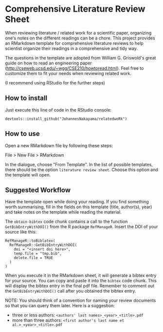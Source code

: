 # Comprehensive Literature Review Sheet

When reviewing literature / related work for a scientific paper, organizing one's notes on the different readings can be a chore. This project provides an RMarkdown template for comprehensive literature reviews to help scientist organize their readings in a comprehensive and tidy way.  

The questions in the template are adopted from William G. Griswold's great guide on how to read an engineering paper (http://cseweb.ucsd.edu/~wgg/CSE210/howtoread.html). Feel free to customize them to fit your needs when reviewing related work.  

(I recommend using RStudio for the further steps)

## How to install

Just execute this line of code in the RStudio console:

`devtools::install_github("JohannesNakayama/relatedwoRk")`

## How to use

Open a new RMarkdown file by following these steps:

File > New File > RMarkdown

In the dialogue, choose "From Template". In the list of possible templates, there should be the option `literature review sheet`. Choose this option and the template will open.

## Suggested Workflow

Have the template open while doing your reading. If you find something worth summarising, fill in the fields on this template (title, author(s), year) and take notes on the template while reading the material. 

The `obtain-bibtex` code chunk contains a call to the function `GetBibEntryWithDOI()` from the R package `RefManageR`. Insert the DOI of your source like this:  

```
RefManageR::toBiblatex(
  RefManageR::GetBibEntryWithDOI(
    doi = "<insert doi here>", 
    temp.file = "tmp.bib", 
    delete.file = TRUE
  ) 
)
```

When you execute it in the RMarkdown sheet, it will generate a bibtex entry for your source. You can copy and paste it into the `bibtex` code chunk. This will display the bibtex entry in the final pdf file. Remember to comment out the `GetBibEntryWithDOI()` call after you obtained the bibtex entry.

NOTE: You should think of a convention for naming your review documents so that you can query them later. Here is a suggestion:

* three or less authors: `<authors' last names>_<year>_<title>.pdf`
* more than three authors: `<first author's last name et al.>_<year>_<title>.pdf`




